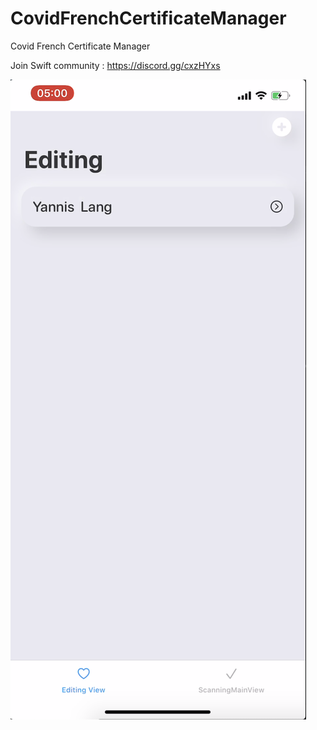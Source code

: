 # CovidFrenchCertificateManager
Covid French Certificate Manager

Join Swift community : https://discord.gg/cxzHYxs

![](Screen/main1.png)
